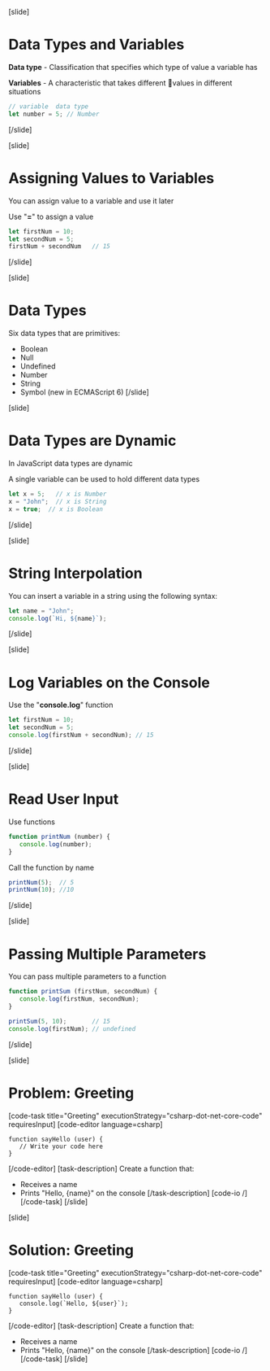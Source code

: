 [slide]
# Data Types and Variables
**Data type** - Classification that specifies which type of value a variable has

**Variables** - A characteristic that takes different values in different situations
```js
// variable  data type
let number = 5; // Number
```
[/slide]

[slide]
# Assigning Values to Variables
You can assign value to a variable and use it later

Use "**=**" to assign a value

```js
let firstNum = 10;
let secondNum = 5;
firstNum + secondNum   // 15
```
[/slide]

[slide]
# Data Types
Six data types that are primitives:

* Boolean         
* Null                
* Undefined    
* Number        
* String            
* Symbol (new in ECMAScript 6)
[/slide]

[slide]
# Data Types are Dynamic
In JavaScript data types are dynamic

A single variable can be used to hold different data types

```js
let x = 5;   // x is Number
x = "John";  // x is String
x = true;  // x is Boolean
```
[/slide]

[slide]
# String Interpolation
You can insert a variable in a string using the following syntax:

```js
let name = "John"; 
console.log(`Hi, ${name}`);
```
[/slide]

[slide]
# Log Variables on the Console
Use the "**console.log**" function

```js
let firstNum = 10;
let secondNum = 5;
console.log(firstNum + secondNum); // 15
```
[/slide]

[slide]
# Read User Input
Use functions

```js
function printNum (number) {
   console.log(number);
}
```

Call the function by name

```js
printNum(5);  // 5
printNum(10); //10
```

[/slide]

[slide]
# Passing Multiple Parameters
You can pass multiple parameters to a function

```js
function printSum (firstNum, secondNum) {
   console.log(firstNum, secondNum);
}

printSum(5, 10);       // 15
console.log(firstNum); // undefined
```

[/slide]

[slide]
# Problem: Greeting
[code-task title="Greeting" executionStrategy="csharp-dot-net-core-code" requiresInput]
[code-editor language=csharp]
```
function sayHello (user) {
   // Write your code here
}
```
[/code-editor]
[task-description]
Create a function that:

* Receives a name
* Prints "Hello, \{name\}" on the console
[/task-description]
[code-io /]
[/code-task]
[/slide]

[slide]
# Solution: Greeting
[code-task title="Greeting" executionStrategy="csharp-dot-net-core-code" requiresInput]
[code-editor language=csharp]
```
function sayHello (user) {
   console.log(`Hello, ${user}`);
}
```
[/code-editor]
[task-description]
Create a function that:

* Receives a name
* Prints "Hello, \{name\}" on the console
[/task-description]
[code-io /]
[/code-task]
[/slide]

